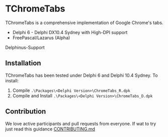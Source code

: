 # TChromeTabs

TChromeTabs is a comprehensive implementation of Google Chrome's tabs.

- Delphi 6 - Delphi DX10.4 Sydney with High-DPI support
- FreePascal/Lazarus (Alpha)

Delphinus-Support

## Installation

TChromeTabs has been tested under Delphi 6 and Delphi 10.4 Sydney. To install:

1. Compile `.\Packages\<Delphi Version>\ChromeTabs_R.dpk`
2. Compile and Install `.\Packages\<Delphi Version>\ChromeTabs_D.dpk`

## Contribution

We love active participants and pull requests from everyone. If wat to try just read this guidance [CONTRIBUTING.md](./CONTRIBUTING.md)
